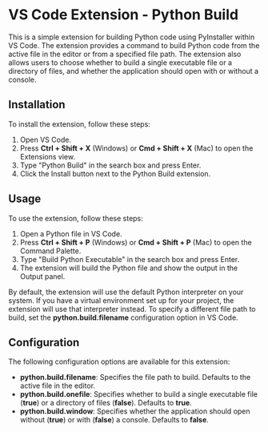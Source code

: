 # VS Code Extension - Python Build

This is a simple extension for building Python code using PyInstaller within VS Code. The extension provides a command to build Python code from the active file in the editor or from a specified file path. The extension also allows users to choose whether to build a single executable file or a directory of files, and whether the application should open with or without a console.

## Installation

To install the extension, follow these steps:

1. Open VS Code.
2. Press **Ctrl + Shift + X** (Windows) or **Cmd + Shift + X** (Mac) to open the Extensions view.
3. Type "Python Build" in the search box and press Enter.
4. Click the Install button next to the Python Build extension.

## Usage

To use the extension, follow these steps:

1. Open a Python file in VS Code.
2. Press **Ctrl + Shift + P** (Windows) or **Cmd + Shift + P** (Mac) to open the Command Palette.
3. Type "Build Python Executable" in the search box and press Enter.
4. The extension will build the Python file and show the output in the Output panel.

By default, the extension will use the default Python interpreter on your system. If you have a virtual environment set up for your project, the extension will use that interpreter instead. To specify a different file path to build, set the **python.build.filename** configuration option in VS Code.

## Configuration

The following configuration options are available for this extension:

- **python.build.filename**: Specifies the file path to build. Defaults to the active file in the editor.
- **python.build.onefile**: Specifies whether to build a single executable file (**true**) or a directory of files (**false**). Defaults to **true**.
- **python.build.window**: Specifies whether the application should open without (**true**) or with (**false**) a console. Defaults to **false**.